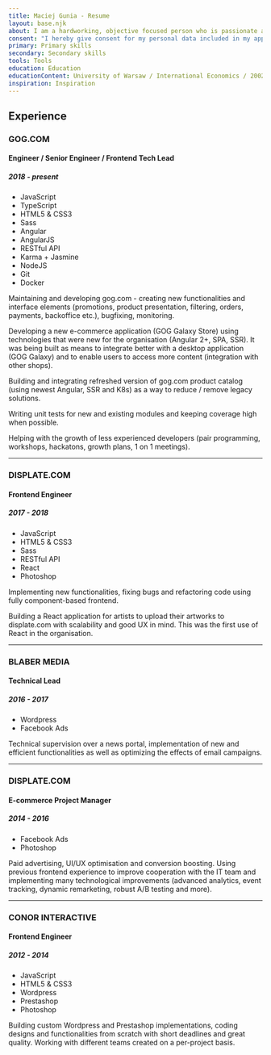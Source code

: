 ```yaml
---
title: Maciej Gunia - Resume
layout: base.njk
about: I am a hardworking, objective focused person who is passionate about his work. Having experience in both frontend development as well as bussines/management, I feel like I can better understand my role in solving problems and providing solutions. I am constantly looking for new technologies, tools or just tricks that will help me do my job better. I always try to keep my mind open and think out of the box.
consent: "I hereby give consent for my personal data included in my application to be processed for the purposes of the recruitment process under the Personal Data Protection Act as of 29 August 1997, consolidated text: Journal of Laws 2016, item 922 as amended."
primary: Primary skills
secondary: Secondary skills
tools: Tools
education: Education
educationContent: University of Warsaw / International Economics / 2002 - 2007
inspiration: Inspiration
---
```


## Experience

### GOG.COM

#### Engineer / Senior Engineer / Frontend Tech Lead

##### 2018 - present

-   JavaScript
-   TypeScript
-   HTML5 & CSS3
-   Sass
-   Angular
-   AngularJS
-   RESTful API
-   Karma + Jasmine
-   NodeJS
-   Git
-   Docker

Maintaining and developing gog.com - creating new functionalities and interface elements (promotions, product presentation, filtering, orders, payments, backoffice etc.), bugfixing, monitoring.

Developing a new e-commerce application (GOG Galaxy Store) using technologies that were new for the organisation (Angular 2+, SPA, SSR). It was being built as means to integrate better with a desktop application (GOG Galaxy) and to enable users to access more content (integration with other shops).

Building and integrating refreshed version of gog.com product catalog (using newest Angular, SSR and K8s) as a way to reduce / remove legacy solutions.

Writing unit tests for new and existing modules and keeping coverage high when possible.

Helping with the growth of less experienced developers (pair programming, workshops, hackatons, growth plans, 1 on 1 meetings).

---

### DISPLATE.COM

#### Frontend Engineer

##### 2017 - 2018

-   JavaScript
-   HTML5 & CSS3
-   Sass
-   RESTful API
-   React
-   Photoshop

Implementing new functionalities, fixing bugs and refactoring code using fully component-based frontend.

Building a React application for artists to upload their artworks to displate.com with scalability and good UX in mind. This was the first use of React in the organisation.

---

### BLABER MEDIA

#### Technical Lead

##### 2016 - 2017

-   Wordpress
-   Facebook Ads

Technical supervision over a news portal, implementation of new and efficient functionalities as well as optimizing the effects of email campaigns.

---

### DISPLATE.COM

#### E-commerce Project Manager

##### 2014 - 2016

-   Facebook Ads
-   Photoshop

Paid advertising, UI/UX optimisation and conversion boosting. Using previous frontend experience to improve cooperation with the IT team and implementing many technological improvements (advanced analytics, event tracking, dynamic remarketing, robust A/B testing and more).

---

### CONOR INTERACTIVE

#### Frontend Engineer

##### 2012 - 2014

-   JavaScript
-   HTML5 & CSS3
-   Wordpress
-   Prestashop
-   Photoshop

Building custom Wordpress and Prestashop implementations, coding designs and functionalities from scratch with short deadlines and great quality. Working with different teams created on a per-project basis.
